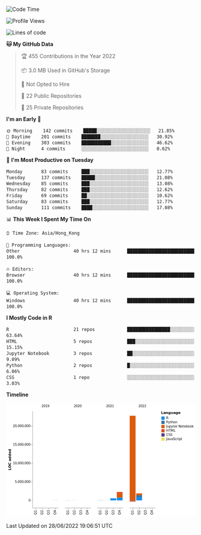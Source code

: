 

<!--**wt12318/wt12318** is a ✨ _special_ ✨ repository because its `README.md` (this file) appears on your GitHub profile.-->

<!--START_SECTION:waka-->
![Code Time](http://img.shields.io/badge/Code%20Time-394%20hrs%2044%20mins-blue)

![Profile Views](http://img.shields.io/badge/Profile%20Views-10-blue)

![Lines of code](https://img.shields.io/badge/From%20Hello%20World%20I%27ve%20Written-27%20Million%20lines%20of%20code-blue)

**🐱 My GitHub Data** 

> 🏆 455 Contributions in the Year 2022
 > 
> 📦 3.0 MB Used in GitHub's Storage 
 > 
> 🚫 Not Opted to Hire
 > 
> 📜 22 Public Repositories 
 > 
> 🔑 25 Private Repositories  
 > 
**I'm an Early 🐤** 

```text
🌞 Morning    142 commits    █████░░░░░░░░░░░░░░░░░░░░   21.85% 
🌆 Daytime    201 commits    ███████░░░░░░░░░░░░░░░░░░   30.92% 
🌃 Evening    303 commits    ███████████░░░░░░░░░░░░░░   46.62% 
🌙 Night      4 commits      ░░░░░░░░░░░░░░░░░░░░░░░░░   0.62%

```
📅 **I'm Most Productive on Tuesday** 

```text
Monday       83 commits     ███░░░░░░░░░░░░░░░░░░░░░░   12.77% 
Tuesday      137 commits    █████░░░░░░░░░░░░░░░░░░░░   21.08% 
Wednesday    85 commits     ███░░░░░░░░░░░░░░░░░░░░░░   13.08% 
Thursday     82 commits     ███░░░░░░░░░░░░░░░░░░░░░░   12.62% 
Friday       69 commits     ██░░░░░░░░░░░░░░░░░░░░░░░   10.62% 
Saturday     83 commits     ███░░░░░░░░░░░░░░░░░░░░░░   12.77% 
Sunday       111 commits    ████░░░░░░░░░░░░░░░░░░░░░   17.08%

```


📊 **This Week I Spent My Time On** 

```text
⌚︎ Time Zone: Asia/Hong_Kong

💬 Programming Languages: 
Other                    40 hrs 12 mins      █████████████████████████   100.0%

🔥 Editors: 
Browser                  40 hrs 12 mins      █████████████████████████   100.0%

💻 Operating System: 
Windows                  40 hrs 12 mins      █████████████████████████   100.0%

```

**I Mostly Code in R** 

```text
R                        21 repos            ████████████████░░░░░░░░░   63.64% 
HTML                     5 repos             ███░░░░░░░░░░░░░░░░░░░░░░   15.15% 
Jupyter Notebook         3 repos             ██░░░░░░░░░░░░░░░░░░░░░░░   9.09% 
Python                   2 repos             █░░░░░░░░░░░░░░░░░░░░░░░░   6.06% 
CSS                      1 repo              ░░░░░░░░░░░░░░░░░░░░░░░░░   3.03%

```


**Timeline**

![Chart not found](https://raw.githubusercontent.com/wt12318/wt12318/main/charts/bar_graph.png) 


 Last Updated on 28/06/2022 19:06:51 UTC
<!--END_SECTION:waka-->


